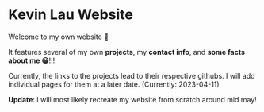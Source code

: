 # Kevin Lau Website 
Welcome to my own website 👋

It features several of my own **projects**, my **contact info**, and **some facts about me 😀**!!!

Currently, the links to the projects lead to their respective githubs. I will add individual pages for them at a later date. (Currently: 2023-04-11)

**Update**: I will most likely recreate my website from scratch around mid may!

